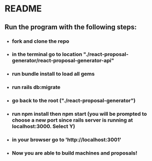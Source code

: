 # README

## Run the program with the following steps:

* ### fork and clone the repo
* ### in the terminal go to location "./react-proposal-generator/react-proposal-generator-api"
* ### run bundle install to load all gems
* ### run rails db:migrate
* ### go back to the root ("./react-proposal-generator")
* ### run npm install then npm start (you will be prompted to choose a new port since rails server is running at localhost:3000. Select Y)
* ### in your browser go to 'http://localhost:3001'
* ### Now you are able to build machines and proposals!